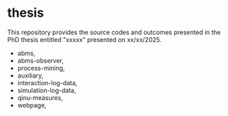 # thesis

This repository provides the source codes and outcomes presented in the PhD thesis entitled "xxxxx" presented on xx/xx/2025.

- abms,
- abms-observer,
- process-mining,
- auxiliary,
- interaction-log-data,
- simulation-log-data,
- qinu-measures,
- webpage,
